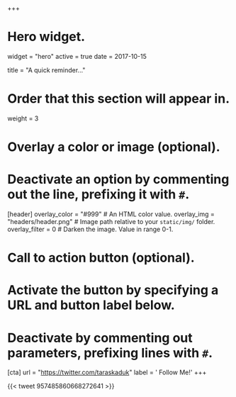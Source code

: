 +++
# Hero widget.
widget = "hero"
active = true
date = 2017-10-15

title = "A quick reminder..."

# Order that this section will appear in.
weight = 3

# Overlay a color or image (optional).
#   Deactivate an option by commenting out the line, prefixing it with `#`.
[header]
  overlay_color = "#999"  # An HTML color value.
  overlay_img = "headers/header.png"  # Image path relative to your `static/img/` folder.
  overlay_filter = 0  # Darken the image. Value in range 0-1.



# Call to action button (optional).
#   Activate the button by specifying a URL and button label below.
#   Deactivate by commenting out parameters, prefixing lines with `#`.
[cta]
  url = "https://twitter.com/taraskaduk"
  label = '<i class="fa fa-twitter"></i> Follow Me!'
+++

{{< tweet 957485860668272641 >}}


